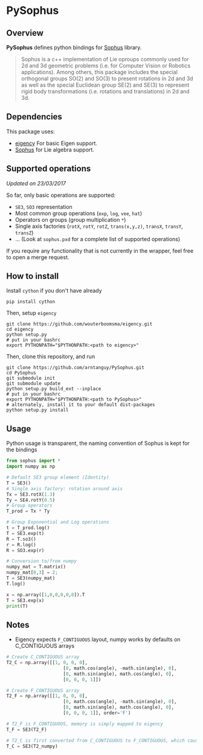 PySophus
======

Overview
--------

**PySophus** defines python bindings for [Sophus](https://github.com/strasdat/Sophus) library.

> Sophus is a c++ implementation of Lie oproups commonly used for 2d and 3d
> geometric problems (i.e. for Computer Vision or Robotics applications).
> Among others, this package includes the special orthogonal groups SO(2) and
> SO(3) to present rotations in 2d and 3d as well as the special Euclidean group
> SE(2) and SE(3) to represent rigid body transformations (i.e. rotations and
> translations) in 2d and 3d.

Dependencies
------------

This package uses:
- [eigency](https://github.com/wouterboomsma/eigency) For basic Eigen support.
- [Sophus](https://github.com/strasdat/Sophus) for Lie algebra support.

Supported operations
--------------------
*Updated on 23/03/2017*

So far, only basic operations are supported:
- `SE3`, `SO3` representation
- Most common group operations (`exp`, `log`, `vee`, `hat`)
- Operators on groups (group multiplication `*`)
- Single axis factories (`rotX`, `rotY`, `rotZ`, `trans(x,y,z)`, `transX`, `transY`, `transZ`)
- ... (Look at `sophus.pxd` for a complete list of supported operations)

If you require any functionality that is not currently in the wrapper, feel free to open a merge request.

How to install
--------------
Install `cython` if you don't have already

```
pip install cython
```

Then, setup `eigency`

```
git clone https://github.com/wouterboomsma/eigency.git
cd eigency
python setup.py
# put in your bashrc
export PYTHONPATH="$PYTHONPATH:<path to eigency>"
```

Then, clone this repository, and run

```
git clone https://github.com/arntanguy/PySophus.git
cd PySophus
git submodule init
git submodule update
python setup.py build_ext --inplace
# put in your bashrc
export PYTHONPATH="$PYTHONPATH:<path to PySophus>"
# alternately, install it to your default dist-packages
python setup.py install
```

Usage
-----

Python usage is transparent, the naming convention of Sophus is kept for the bindings

```python
from sophus import *
import numpy as np

# Default SE3 group element (Identity)
T = SE3()
# Single axis factory: rotation around axis
Tx = SE3.rotX(1.3)
Ty = SE4.rotY(0.5)
# Group operators
T_prod = Tx * Ty

# Group Exponential and Log operations
t = T_prod.log()
T = SE3.exp(t)
R = T.so3()
r = R.log()
R = SO3.exp(r)

# Conversion to/from numpy
numpy_mat = T.matrix()
numpy_mat[0,3] = 2;
T = SE3(numpy_mat)
T.log()

x = np.array([1,0,0,0,0,0]).T
T = SE3.exp(x)
print(T)
```


Notes
-----

- Eigency expects `F_CONTIGUOUS` layout, numpy works by defaults on C_CONTIGUOUS arrays

```python
# Create C_CONTIGUOUS array
T2_C = np.array([[1, 0, 0, 0],
                     [0, math.cos(angle), -math.sin(angle), 0],
                     [0, math.sin(angle), math.cos(angle), 0],
                     [0, 0, 0, 1]])

# Create F_CONTIGUOUS array
T2_F = np.array([[1, 0, 0, 0],
                     [0, math.cos(angle), -math.sin(angle), 0],
                     [0, math.sin(angle), math.cos(angle), 0],
                     [0, 0, 0, 1]], order='F')

# T2_F is F_CONTIGUOUS, memory is simply mapped to eigency
T_F = SE3(T2_F)

# T2_C is first converted from C_CONTIGUOUS to F_CONTIGUOUS, which causes a copy
T_C = SE3(T2_numpy)
```
